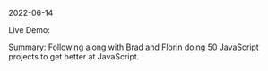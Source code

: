 2022-06-14

Live Demo:

Summary: Following along with Brad and Florin doing 50 JavaScript projects to get better at JavaScript.
